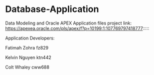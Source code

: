 # Database-Application
Data Modeling and Oracle APEX Application files
project link: https://apexea.oracle.com/pls/apex/f?p=10199:1:107769797418777:::::

Application Developers:

Fatimah Zohra fz829

Kelvin Nguyen ktn442

Colt Whaley cww688
